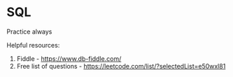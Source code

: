 # SQL
Practice always

Helpful resources:

1. Fiddle - https://www.db-fiddle.com/
2. Free list of questions - https://leetcode.com/list/?selectedList=e50wxl81
